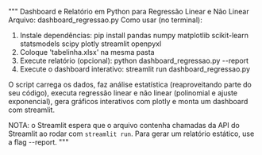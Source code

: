 """
Dashboard e Relatório em Python para Regressão Linear e Não Linear
Arquivo: dashboard_regressao.py
Como usar (no terminal):
  1) Instale dependências: 
     pip install pandas numpy matplotlib scikit-learn statsmodels scipy plotly streamlit openpyxl
  2) Coloque 'tabelinha.xlsx' na mesma pasta
  3) Execute relatório (opcional): python dashboard_regressao.py --report
  4) Execute o dashboard interativo: streamlit run dashboard_regressao.py

O script carrega os dados, faz análise estatística (reaproveitando parte do seu código),
executa regressão linear e não linear (polinomial e ajuste exponencial), gera gráficos
interativos com plotly e monta um dashboard com streamlit.

NOTA: o Streamlit espera que o arquivo contenha chamadas da API do Streamlit ao rodar com
`streamlit run`. Para gerar um relatório estático, use a flag --report.
"""
